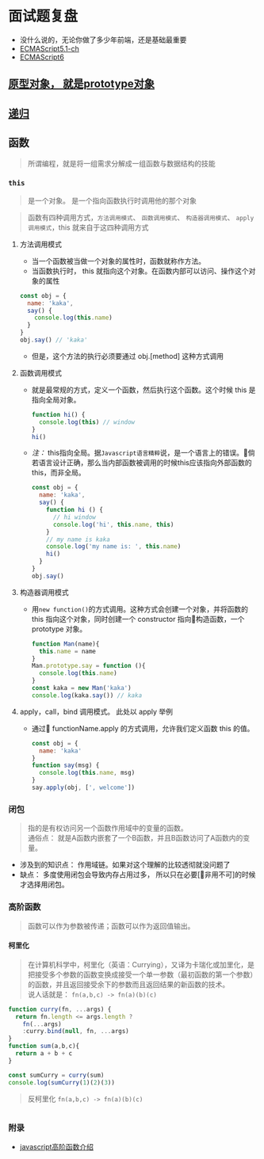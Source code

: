# 面试题复盘

- 没什么说的，无论你做了多少年前端，还是基础最重要
- [ECMAScript5.1-ch](http://yanhaijing.com/es5/#about)
- [ECMAScript6](http://www.ecma-international.org/ecma-262/6.0/)

## [原型对象， 就是prototype对象](./prototype.md)

## [递归](./recusive.md)

## 函数

> 所谓编程，就是将一组需求分解成一组函数与数据结构的技能

### `this`

> 是一个对象。 是一个指向函数执行时调用他的那个对象

> 函数有四种调用方式，`方法调用模式`、 `函数调用模式`、 `构造器调用模式`、 `apply调用模式`，this 就来自于这四种调用方式

1. 方法调用模式
    - 当一个函数被当做一个对象的属性时，函数就称作方法。
    - 当函数执行时， this 就指向这个对象。在函数内部可以访问、操作这个对象的属性
    ```javascript
    const obj = {
      name: 'kaka',
      say() {
        console.log(this.name)
      }
    }
    obj.say() // 'kaka'
    ```
    - 但是，这个方法的执行必须要通过 obj.[method] 这种方式调用
2. 函数调用模式
    - 就是最常规的方式，定义一个函数，然后执行这个函数。这个时候 this 是指向全局对象。
      ```javascript
      function hi() {
        console.log(this) // window
      }
      hi()
      ```
    - *注：* this指向全局。据`Javascript语言精粹`说，是一个语言上的错误。倘若语言设计正确，那么当内部函数被调用的时候this应该指向外部函数的this，而非全局。
      ```javascript
      const obj = {
        name: 'kaka',
        say() {
          function hi () {
            // hi window
            console.log('hi', this.name, this)
          }
          // my name is kaka
          console.log('my name is: ', this.name)
          hi()
        }
      }
      obj.say()
      ```

3. 构造器调用模式
    - 用`new function()`的方式调用。这种方式会创建一个对象，并将函数的 this 指向这个对象，同时创建一个 constructor 指向构造函数，一个 prototype 对象。
      ```javascript
      function Man(name){
        this.name = name
      }
      Man.prototype.say = function (){
        console.log(this.name)
      }
      const kaka = new Man('kaka')
      console.log(kaka.say()) // kaka
      ```

4. apply，call，bind 调用模式。 此处以 apply 举例
    - 通过 functionName.apply 的方式调用，允许我们定义函数 this 的值。
      ```javascript
      const obj = {
        name: 'kaka'
      }
      function say(msg) {
        console.log(this.name, msg)
      }
      say.apply(obj, [', welcome'])
      ```


### 闭包

> 指的是有权访问另一个函数作用域中的变量的函数。 <br/> 通俗点： 就是A函数内嵌套了一个B函数，并且B函数访问了A函数内的变量。

- 涉及到的知识点： 作用域链。如果对这个理解的比较透彻就没问题了
- 缺点： 多度使用闭包会导致内存占用过多， 所以只在必要[非用不可]的时候才选择用闭包。

### 高阶函数

> 函数可以作为参数被传递；函数可以作为返回值输出。

#### 柯里化

> 在计算机科学中，柯里化（英语：Currying），又译为卡瑞化或加里化，是把接受多个参数的函数变换成接受一个单一参数（最初函数的第一个参数）的函数，并且返回接受余下的参数而且返回结果的新函数的技术。 <br/>
说人话就是： `fn(a,b,c) -> fn(a)(b)(c)`

```javascript
function curry(fn, ...args) {
  return fn.length <= args.length ?
    fn(...args)
    :curry.bind(null, fn, ...args)
}
function sum(a,b,c){
  return a + b + c
}

const sumCurry = curry(sum)
console.log(sumCurry(1)(2)(3))
```

> 反柯里化 `fn(a,b,c) -> fn(a)(b)(c)`

```javascript

```


### 附录
- [javascript高阶函数介绍](https://www.imys.net/20160530/javascript-advanced-functions.html)
